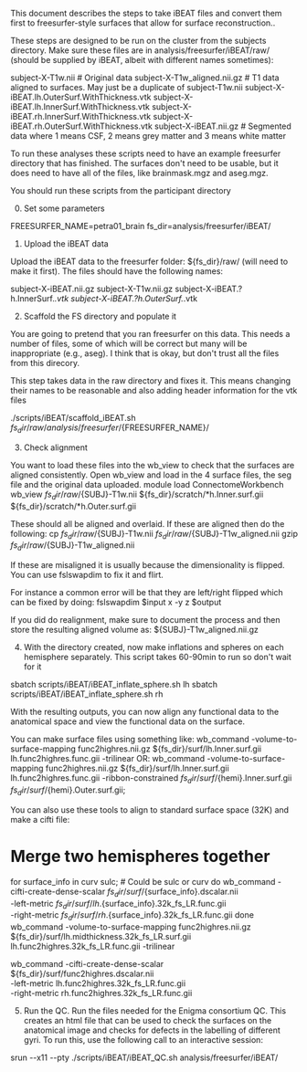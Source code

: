 This document describes the steps to take iBEAT files and convert them first to freesurfer-style surfaces that allow for surface reconstruction.. 

These steps are designed to be run on the cluster from the subjects directory. Make sure these files are in analysis/freesurfer/iBEAT/raw/ (should be supplied by iBEAT, albeit with different names sometimes):

subject-X-T1w.nii # Original data
subject-X-T1w_aligned.nii.gz # T1 data aligned to surfaces. May just be a duplicate of subject-T1w.nii 
subject-X-iBEAT.lh.OuterSurf.WithThickness.vtk
subject-X-iBEAT.lh.InnerSurf.WithThickness.vtk
subject-X-iBEAT.rh.InnerSurf.WithThickness.vtk
subject-X-iBEAT.rh.OuterSurf.WithThickness.vtk
subject-X-iBEAT.nii.gz # Segmented data where 1 means CSF, 2 means grey matter and 3 means white matter

To run these analyses these scripts need to have an example freesurfer directory that has finished. The surfaces don't need to be usable, but it does need to have all of the files, like brainmask.mgz and aseg.mgz.

You should run these scripts from the participant directory

0. Set some parameters

FREESURFER_NAME=petra01_brain
fs_dir=analysis/freesurfer/iBEAT/


1. Upload the iBEAT data

Upload the iBEAT data to the freesurfer folder: ${fs_dir}/raw/ (will need to make it first).
The files should have the following names:

subject-X-iBEAT.nii.gz
subject-X-T1w.nii.gz
subject-X-iBEAT.?h.InnerSurf.*.vtk
subject-X-iBEAT.?h.OuterSurf.*.vtk


2. Scaffold the FS directory and populate it

You are going to pretend that you ran freesurfer on this data. This needs a number of files, some of which will be correct but many will be inappropriate (e.g., aseg). I think that is okay, but don't trust all the files from this direcory.

This step takes data in the raw directory and fixes it. This means changing their names to be reasonable and also adding header information for the vtk files

./scripts/iBEAT/scaffold_iBEAT.sh ${fs_dir}/raw/ analysis/freesurfer/${FREESURFER_NAME}/


3. Check alignment

You want to load these files into the wb_view to check that the surfaces are aligned consistently. Open wb_view and load in the 4 surface files, the seg file and the original data uploaded.
module load ConnectomeWorkbench
wb_view ${fs_dir}/raw/${SUBJ}-T1w.nii ${fs_dir}/scratch/*h.Inner.surf.gii ${fs_dir}/scratch/*h.Outer.surf.gii

These should all be aligned and overlaid. If these are aligned then do the following:
cp ${fs_dir}/raw/${SUBJ}-T1w.nii ${fs_dir}/raw/${SUBJ}-T1w_aligned.nii
gzip ${fs_dir}/raw/${SUBJ}-T1w_aligned.nii

If these are misaligned it is usually because the dimensionality is flipped. You can use fslswapdim to fix it and flirt. 

For instance a common error will be that they are left/right flipped which can be fixed by doing:
fslswapdim $input x -y z $output

If you did do realignment, make sure to document the process and then store the resulting aligned volume as:
${SUBJ}-T1w_aligned.nii.gz


4. With the directory created, now make inflations and spheres on each hemisphere separately.
This script takes 60-90min to run so don't wait for it 

sbatch scripts/iBEAT/iBEAT_inflate_sphere.sh lh
sbatch scripts/iBEAT/iBEAT_inflate_sphere.sh rh

With the resulting outputs, you can now align any functional data to the anatomical space and view the functional data on the surface.

You can make surface files using something like:
wb_command -volume-to-surface-mapping func2highres.nii.gz ${fs_dir}/surf/lh.Inner.surf.gii  lh.func2highres.func.gii -trilinear 
OR:
wb_command -volume-to-surface-mapping func2highres.nii.gz ${fs_dir}/surf/lh.Inner.surf.gii  lh.func2highres.func.gii -ribbon-constrained ${fs_dir}/surf/${hemi}.Inner.surf.gii  ${fs_dir}/surf/${hemi}.Outer.surf.gii;

You can also use these tools to align to standard surface space (32K) and make a cifti file:

# Merge two hemispheres together
for surface_info in curv sulc; # Could be sulc or curv
do
wb_command -cifti-create-dense-scalar ${fs_dir}/surf/${surface_info}.dscalar.nii \
           -left-metric ${fs_dir}/surf/lh.${surface_info}.32k_fs_LR.func.gii \
           -right-metric ${fs_dir}/surf/rh.${surface_info}.32k_fs_LR.func.gii
done
wb_command -volume-to-surface-mapping func2highres.nii.gz ${fs_dir}/surf/lh.midthickness.32k_fs_LR.surf.gii  lh.func2highres.32k_fs_LR.func.gii -trilinear

wb_command -cifti-create-dense-scalar ${fs_dir}/surf/func2highres.dscalar.nii \
           -left-metric lh.func2highres.32k_fs_LR.func.gii \
           -right-metric rh.func2highres.32k_fs_LR.func.gii


5. Run the QC.
Run the files needed for the Enigma consortium QC. This creates an html file that can be used to check the surfaces on the anatomical image and checks for defects in the labelling of different gyri. To run this, use the following call to an interactive session:

srun --x11 --pty ./scripts/iBEAT/iBEAT_QC.sh analysis/freesurfer/iBEAT/
